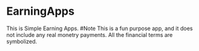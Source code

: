 # EarningApps
This is Simple Earning Apps. 
#Note 
This is a fun purpose app, and it does not include any real monetry payments. All the financial terms are symbolized.
